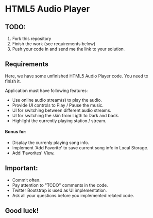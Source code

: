 HTML5 Audio Player
==================

## TODO:

1. Fork this repository
2. Finish the work (see requirements below)
3. Push your code in and send me the link to your solution.

## Requirements

Here, we have some unfinished HTML5 Audio Player code. You need to finish it. 

Application must have following features:

 - Use online audio stream(s) to play the audio.
 - Provide UI controls to Play / Pause the music.
 - UI for switching between different audio streams.
 - UI for switching the skin from Ligth to Dark and back. 
 - Highlight the currently playing station / stream.

#### Bonus for:

 - Display the currenly playing song info.
 - Implement 'Add Favorite' to save current song info in Local Storage.
 - Add 'Favorites' View.

## Important: 

 - Commit often.
 - Pay attention to "TODO" comments in the code.
 - Twitter Bootstrap is used as UI implementation.
 - Ask all your questions before you implemented related code.
 
## Good luck!